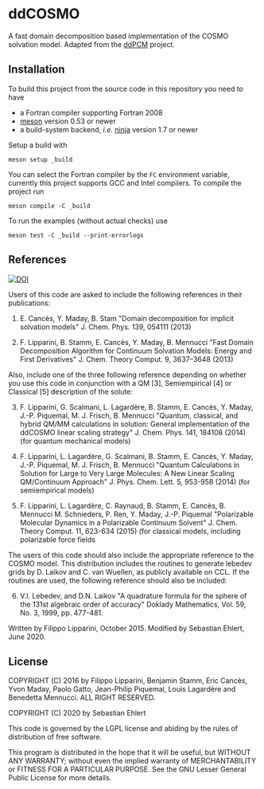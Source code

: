 # ddCOSMO

A fast domain decomposition based implementation of the COSMO solvation model.
Adapted from the [ddPCM](https://github.com/filippolipparini/ddPCM) project.


## Installation

To build this project from the source code in this repository you need to have
- a Fortran compiler supporting Fortran 2008
- [meson](https://mesonbuild.com) version 0.53 or newer
- a build-system backend, *i.e.* [ninja](https://ninja-build.org) version 1.7 or newer

Setup a build with

```
meson setup _build
```

You can select the Fortran compiler by the `FC` environment variable, currently this project supports GCC and Intel compilers.
To compile the project run

```
meson compile -C _build
```

To run the examples (without actual checks) use

```
meson test -C _build --print-errorlogs
```


## References

[![DOI](https://zenodo.org/badge/63929685.svg)](https://zenodo.org/badge/latestdoi/63929685)

Users of this code are asked to include the following references in their
publications:

 1. E. Cancès, Y. Maday, B. Stam
    "Domain decomposition for implicit solvation models"
    J. Chem. Phys. 139, 054111 (2013)

 2. F. Lipparini, B. Stamm, E. Cancès, Y. Maday, B. Mennucci
    "Fast Domain Decomposition Algorithm for Continuum Solvation Models:
     Energy and First Derivatives"
    J. Chem. Theory Comput. 9, 3637–3648 (2013)

Also, include one of the three following reference depending on whether you
use this code in conjunction with a QM [3], Semiempirical [4] or Classical [5]
description of the solute:

 3. F. Lipparini, G. Scalmani, L. Lagardère, B. Stamm, E. Cancès, Y. Maday,
    J.-P. Piquemal, M. J. Frisch, B. Mennucci
    "Quantum, classical, and hybrid QM/MM calculations in solution: General
     implementation of the ddCOSMO linear scaling strategy"
    J. Chem. Phys. 141, 184108 (2014)
    (for quantum mechanical models)

 4. F. Lipparini, L. Lagardère, G. Scalmani, B. Stamm, E. Cancès, Y. Maday,
    J.-P. Piquemal, M. J. Frisch, B. Mennucci
    "Quantum Calculations in Solution for Large to Very Large Molecules:
     A New Linear Scaling QM/Continuum Approach"
    J. Phys. Chem. Lett. 5, 953-958 (2014)
    (for semiempirical models)

 5. F. Lipparini, L. Lagardère, C. Raynaud, B. Stamm, E. Cancès, B. Mennucci
    M. Schnieders, P. Ren, Y. Maday, J.-P. Piquemal
    "Polarizable Molecular Dynamics in a Polarizable Continuum Solvent"
    J. Chem. Theory Comput. 11, 623-634 (2015)
    (for classical models, including polarizable force fields

The users of this code should also include the appropriate reference to the
COSMO model. This distribution includes the routines to generate lebedev
grids by D. Laikov and C. van Wuellen, as publicly available on CCL. If the routines
are used, the following reference should also be included:

 6. V.I. Lebedev, and D.N. Laikov
    "A quadrature formula for the sphere of the 131st
     algebraic order of accuracy"
    Doklady Mathematics, Vol. 59, No. 3, 1999, pp. 477-481.

Written by Filippo Lipparini, October 2015.
Modified by Sebastian Ehlert, June 2020.


## License

COPYRIGHT (C) 2016 by Filippo Lipparini, Benjamin Stamm, Eric Cancès,
Yvon Maday, Paolo Gatto, Jean-Philip Piquemal, Louis Lagardère and
Benedetta Mennucci.
                          ALL RIGHT RESERVED.

COPYRIGHT (C) 2020 by Sebastian Ehlert

This code is governed by the LGPL license and abiding by the rules of
distribution of free software.

This program is distributed in the hope that it will be useful, but
WITHOUT ANY WARRANTY; without even the implied warranty of MERCHANTABILITY
or FITNESS FOR A PARTICULAR PURPOSE.
See the GNU Lesser General Public License for more details.

